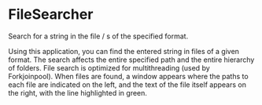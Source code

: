 # FileSearcher

Search for a string in the file / s of the specified format.

Using this application, you can find the entered string in files of a given format. The search affects the entire specified path and the entire hierarchy of folders. File search is optimized for multithreading (used by Forkjoinpool). When files are found, a window appears where the paths to each file are indicated on the left, and the text of the file itself appears on the right, with the line highlighted in green.
